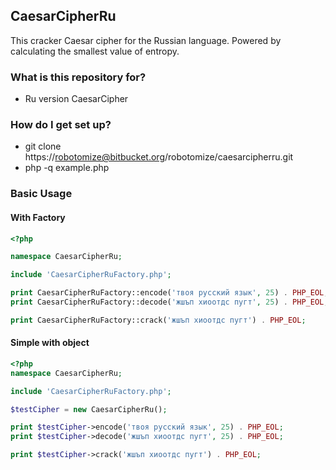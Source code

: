 ## CaesarCipherRu ##
This cracker Caesar cipher for the Russian language.
Powered by calculating the smallest value of entropy.

### What is this repository for? ###

* Ru version CaesarCipher

### How do I get set up? ###

* git clone https://robotomize@bitbucket.org/robotomize/caesarcipherru.git
* php -q example.php

### Basic Usage ###
#### With Factory ####
```php
<?php

namespace CaesarCipherRu;

include 'CaesarCipherRuFactory.php';

print CaesarCipherRuFactory::encode('твоя русский язык', 25) . PHP_EOL;
print CaesarCipherRuFactory::decode('жшъп хиоотдс пугт', 25) . PHP_EOL;

print CaesarCipherRuFactory::crack('жшъп хиоотдс пугт') . PHP_EOL;

```

#### Simple with object ####

```php
<?php
namespace CaesarCipherRu;

include 'CaesarCipherRuFactory.php';

$testCipher = new CaesarCipherRu();

print $testCipher->encode('твоя русский язык', 25) . PHP_EOL;
print $testCipher->decode('жшъп хиоотдс пугт', 25) . PHP_EOL;

print $testCipher->crack('жшъп хиоотдс пугт') . PHP_EOL;
```

